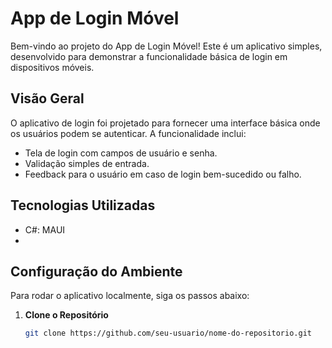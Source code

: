 # App de Login Móvel

Bem-vindo ao projeto do App de Login Móvel! Este é um aplicativo simples, desenvolvido para demonstrar a funcionalidade básica de login em dispositivos móveis.

## Visão Geral

O aplicativo de login foi projetado para fornecer uma interface básica onde os usuários podem se autenticar. A funcionalidade inclui:

- Tela de login com campos de usuário e senha.
- Validação simples de entrada.
- Feedback para o usuário em caso de login bem-sucedido ou falho.

## Tecnologias Utilizadas

- C#: MAUI
- 
## Configuração do Ambiente

Para rodar o aplicativo localmente, siga os passos abaixo:

1. **Clone o Repositório**

   ```bash
   git clone https://github.com/seu-usuario/nome-do-repositorio.git
